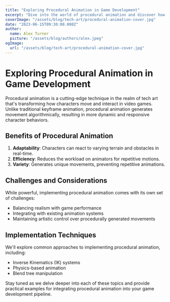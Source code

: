 ```yaml
---
title: "Exploring Procedural Animation in Game Development"
excerpt: "Dive into the world of procedural animation and discover how it's revolutionizing character movement in video games. Learn about the benefits, challenges, and implementation techniques of this powerful tech art approach."
coverImage: "/assets/blog/tech-art/procedural-animation-cover.jpg"
date: "2023-06-15T09:30:00.000Z"
author:
  name: Alex Turner
  picture: "/assets/blog/authors/alex.jpeg"
ogImage:
  url: "/assets/blog/tech-art/procedural-animation-cover.jpg"
---
```


# Exploring Procedural Animation in Game Development

Procedural animation is a cutting-edge technique in the realm of tech art that's transforming how characters move and interact in video games. Unlike traditional keyframe animation, procedural animation generates movement algorithmically, resulting in more dynamic and responsive character behaviors.

## Benefits of Procedural Animation

1. **Adaptability**: Characters can react to varying terrain and obstacles in real-time.
2. **Efficiency**: Reduces the workload on animators for repetitive motions.
3. **Variety**: Generates unique movements, preventing repetitive animations.

## Challenges and Considerations

While powerful, implementing procedural animation comes with its own set of challenges:

- Balancing realism with game performance
- Integrating with existing animation systems
- Maintaining artistic control over procedurally generated movements

## Implementation Techniques

We'll explore common approaches to implementing procedural animation, including:

- Inverse Kinematics (IK) systems
- Physics-based animation
- Blend tree manipulation

Stay tuned as we delve deeper into each of these topics and provide practical examples for integrating procedural animation into your game development pipeline.
